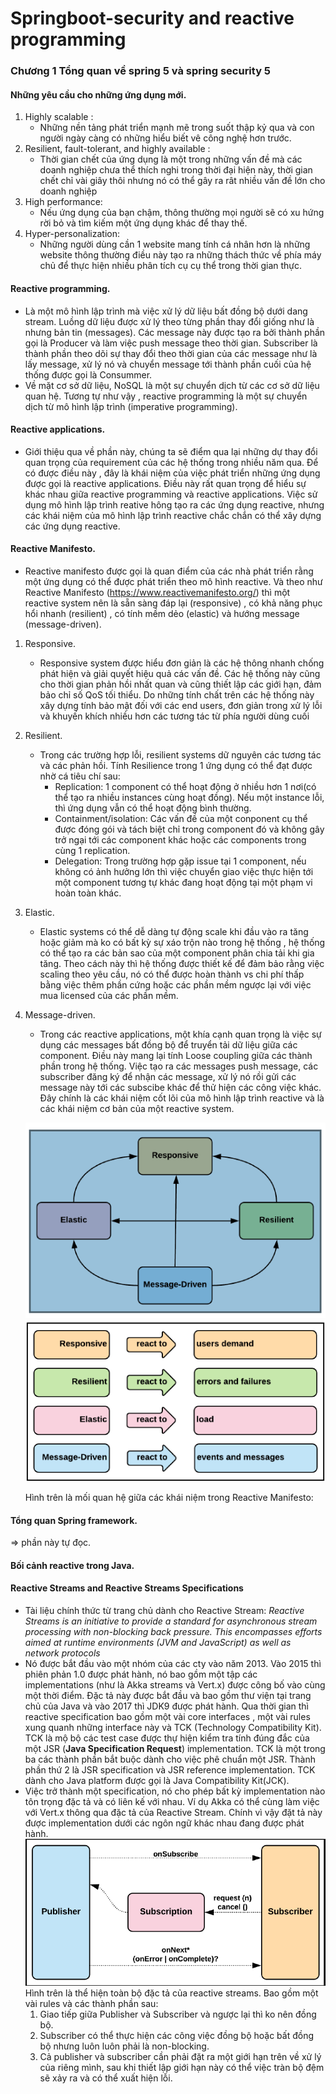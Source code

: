 # Springboot-security and reactive programming

### Chương 1 Tổng quan về spring 5 và spring security 5

#### Những yêu cầu cho những ứng dụng mới.
1. Highly scalable : 
    - Những nền tảng phát triển mạnh mẽ trong suốt thập kỷ qua và con người ngày càng có những hiểu biết vê công nghệ hơn trước.
2. Resilient, fault-tolerant, and highly available :
    - Thời gian chết của ứng dụng là một trong những vấn đề mà các doanh nghiệp chưa thể thích nghi trong thời đại hiện này,
    thời gian chết chỉ vài giây  thôi nhưng nó có thể gây ra rât nhiều vấn đề lớn cho doanh nghiệp
3. High performance: 
    - Nếu ứng dụng của bạn chậm, thông thường mọi người sẽ có xu hứng rời bỏ và tìm kiếm một ứng dụng khác để thay thế.
4. Hyper-personalization:
    - Những người dùng cần 1 website mang tính cá nhân hơn là những website thông thường điều này tạo ra những thách thức
    về phía máy chủ để thực hiện nhiều phân tích cụ cụ thể trong thời gian thực.
#### Reactive programming.
 - Là một mô hình lập trình mà việc xử lý dữ liệu bất đồng bộ dưới dang stream. Luồng dữ liệu được xử lý theo từng phần thay đổi giống
 như là nhưng bản tin (messages). Các message này được tạo ra bởi thành phần gọi là Producer và làm việc push message theo thời gian.
 Subscriber là thành phần theo dõi sự thay đổi theo thời gian của các message như là lấy message, xử lý nó và chuyển message tới thành 
 phần cuối của hệ thống được gọi là Consummer.
 - Về mặt cơ sở dữ liệu, NoSQL là một sự chuyển dịch từ các cơ sở dữ liệu quan hệ. Tương tự như vậy , reactive programming
 là một sự chuyển dịch từ mô hình lập trình (imperative programming).
 #### Reactive applications. 
 - Giới thiệu qua về phần này, chúng ta sẽ điểm qua lại những dự thay đổi quan trọng của requirement của các hệ thống trong nhiều năm qua.
 Để có được điều này , đây là khái niệm của việc phát triển những ứng dụng được gọi là reactive applications.
 Điều này rất quan trọng để hiểu sự khác nhau giữa reactive programming và reactive applications. Việc sử dụng mô hình lập trình reative hông tạo
 ra các ứng dụng reactive, nhưng các khái niệm của mô hình lập trình reactive chắc chắn có thể xây dựng các ứng dụng reactive.
 #### Reactive Manifesto.
 - Reactive manifesto được gọi là quan điểm của các nhà phát triển rằng một ứng dụng có thể được phát triển theo mô hình reactive.
 Và theo như Reactive Manifesto (https://www.reactivemanifesto.org/) thì một reactive system nên là sẵn sàng đáp lại (responsive)
 , có khả năng phục hổi nhanh (resilient) , có tính mềm dẻo (elastic) và hướng message (message-driven).
 1. Responsive.
    - Responsive system được hiểu đơn giản là các hệ thông nhanh chống phát hiện và giải quyết hiệu quả các vấn đề. Các hệ thống này
    cũng cho thời gian phản hồi nhất quan và cũng thiết lập các giới hạn, đảm bảo chỉ số QoS tối thiểu. Do những tính chất trên
    các hệ thống này xây dựng tính bảo mật đối với các end users, đơn giản trong xử lý lỗi và khuyến khích nhiều hơn các tương tác từ phía người dùng cuối
 2. Resilient.
    - Trong các trường hợp lỗi, resilient systems dữ nguyên các tương tác và các phản hồi. Tính Resilience trong 1 ứng dụng có thể đạt được nhờ cá
    tiêu chí sau:
        - Replication: 1 component có thể hoạt động ở nhiều hơn 1 nơi(có thể tạo ra nhiều instances cùng hoạt đồng). Nếu một instance lỗi,
        thì ứng dụng vẫn có thể hoạt động bình thường.
        - Containment/isolation: Các vấn đề của một conponent cụ thể được đóng gói và tách biệt chỉ trong component đó và không gây trở ngại tới
        các component khác hoặc các components trong cùng 1 replication.
        - Delegation: Trong trường hợp gặp issue tại 1 component, nếu không có ảnh hưởng lớn thì việc chuyển giao việc thực hiện
        tới một component tương tự khác đang hoạt động tại một phạm vi hoàn toàn khác.
 3. Elastic.
    - Elastic systems có thể dễ dàng tự động scale khi đầu vào ra tăng hoặc giảm mà ko có bất kỳ sự xáo trộn nào trong hệ thống
    , hệ thống có thể tạo ra các bản sao của một component phân chia tải khi gia tăng. Theo cách này thì hệ thống được thiết kế
    để đảm bảo rằng việc scaling theo yêu cầu, nó có thể được hoàn thành vs chi phí thấp bằng việc thêm phần cứng hoặc các phần mềm ngược lại 
    với việc mua licensed của các phần mềm.
 4. Message-driven.
    - Trong các reactive applications, một khía cạnh quan trọng là việc sự dụng các messages bất đồng bộ để truyển tải dữ liệu giữa các component.
    Điều này mang lại tính Loose coupling giữa các thành phần trong hệ thống.
    Việc tạo ra các messages push message, các subscriber đăng ký để nhận các message, xử lý nó rồi gửi các message này tới các subscibe khác để thử 
    hiện các công việc khác. Đây chính là các khái niệm cốt lõi của mô hình lập trình reactive và là các khái niệm cơ bản của một reactive system.
      
    ![reactive](image/4_factors.png)  
    ![reactive_2](image/4_1_factors.png)
      
    Hình trên là mối quan hệ giữa các khái niệm trong Reactive Manifesto:
#### Tổng quan Spring framework.
=> phần này tự đọc.
#### Bối cảnh reactive trong Java.
#### Reactive Streams and Reactive Streams Specifications
 - Tài liệu chính thức từ trang chủ dành cho Reactive Stream: 
 _Reactive Streams is an initiative to provide a standard for asynchronous stream processing
 with non-blocking back pressure. This encompasses efforts aimed at runtime environments (JVM and
 JavaScript) as well as network protocols_
 - Nó được bắt đầu vào một nhóm của các cty vào năm 2013. Vào 2015 thì phiên phản 1.0 được phát hành, nó bao gồm một tập các
 implementations (như là Akka streams và Vert.x) được công bố vào cùng một thời điểm. Đặc tả này được bắt đầu và bao gồm thư viện
 tại trang chủ của Java và vào 2017 thì JDK9 được phát hành. Qua thời gian thì reactive specification bao gồm một vài core interfaces
 , một vài rules xung quanh những interface này và TCK (Technology Compatibility Kit).
 TCK là mộ bộ các test case được thự hiện kiểm tra tính đúng đắc của một JSR (**Java Specification Request**) implementation.
 TCK là một trong ba các thành phần bắt buộc dành cho việc phê chuẩn một JSR. Thành phần thứ 2 là JSR specification 
 và JSR reference implementation. TCK dành cho Java platform được gọi là Java Compatibility Kit(JCK).
 - Việc trở thành một specification, nó cho phép bất kỳ implementation nào tôn trọng đặc tả và có liên kế với nhau.
 Ví dụ Akka có thể cùng làm việc với Vert.x thông qua đặc tả của Reactive Stream. Chính vì vậy đặt tả này được implementation
 dưới các ngôn ngữ khác nhau đang được phát hành.
 ![reactive_3](image/reactive_programming.png)
 Hình trên là thể hiện toàn bộ đặc tả của reactive streams. Bao gồm một vài rules và các thành phần sau:
    1. Giao tiếp giữa Publisher và Subscriber và ngược lại thì ko nên đồng bộ.
    2. Subscriber có thể thực hiện các công việc đồng bộ hoặc bất đồng bộ nhưng luôn luôn phải là non-blocking.
    3. Cả publisher và subscriber cần phải đặt ra một giới hạn trên về xử lý của riêng mình, sau khi thiết lập giới hạn này
    có thể việc tràn bộ đệm sẽ xảy ra và có thể xuất hiện lỗi.
    
